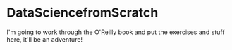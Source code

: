 # DataSciencefromScratch
I'm going to work through the O'Reilly book and put the exercises and stuff here, it'll be an adventure!
